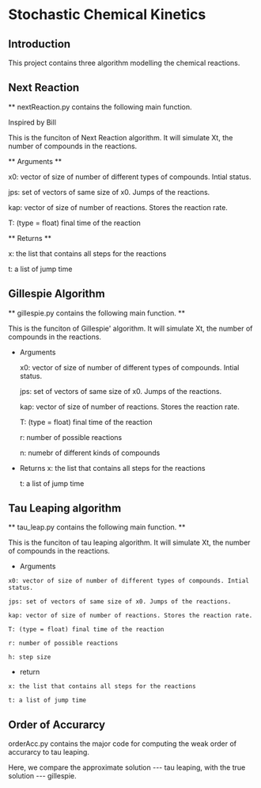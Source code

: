 # Stochastic Chemical Kinetics

## Introduction 
This project contains three algorithm modelling the chemical reactions.

## Next Reaction

** nextReaction.py contains the following main function. 

Inspired by Bill

This is the funciton of Next Reaction algorithm. 
It will simulate Xt, the number of compounds in the reactions. 

** Arguments **

x0: vector of size of number of different types of compounds. Intial status.

jps: set of vectors of same size of x0. Jumps of the reactions. 

kap: vector of size of number of reactions. Stores the reaction rate. 

T: (type = float) final time of the reaction 

** Returns **

x: the list that contains all steps for the reactions

t: a list of jump time 
    
    
## Gillespie Algorithm

** gillespie.py contains the following main function. **

This is the funciton of Gillespie' algorithm. 
It will simulate Xt, the number of compounds in the reactions. 
    
    
* Arguments 

    x0: vector of size of number of different types of compounds. Intial status.

    jps: set of vectors of same size of x0. Jumps of the reactions. 

    kap: vector of size of number of reactions. Stores the reaction rate. 

    T: (type = float) final time of the reaction 

    r: number of possible reactions

    n: numebr of different kinds of compounds
    
    
* Returns 
    x: the list that contains all steps for the reactions
    
    t: a list of jump time 
    



## Tau Leaping algorithm 

** tau_leap.py contains the following main function. **

   This is the funciton of tau leaping algorithm. 
   It will simulate Xt, the number of compounds in the reactions. 
    
    
   * Arguments
   
    x0: vector of size of number of different types of compounds. Intial status.
    
    jps: set of vectors of same size of x0. Jumps of the reactions. 
    
    kap: vector of size of number of reactions. Stores the reaction rate. 
    
    T: (type = float) final time of the reaction 
    
    r: number of possible reactions
    
    h: step size
    
    
   * return
   
    x: the list that contains all steps for the reactions
    
    t: a list of jump time

## Order of Accurarcy 

   orderAcc.py contains the major code for computing the weak order of accurarcy to tau leaping.
   
   Here, we compare the approximate solution --- tau leaping, with the true solution --- gillespie. 
   
   
